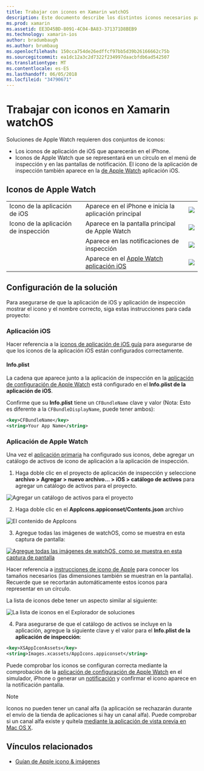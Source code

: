 ```yaml
---
title: Trabajar con iconos en Xamarin watchOS
description: Este documento describe los distintos iconos necesarios para una aplicación watchOS y cómo configurar una solución para incluir estos iconos.
ms.prod: xamarin
ms.assetid: EE3D45BD-8091-4C04-BA83-371371D8BEB9
ms.technology: xamarin-ios
author: bradumbaugh
ms.author: brumbaug
ms.openlocfilehash: 150cca754de26edffcf97bb5d39b26166662c75b
ms.sourcegitcommit: ea1dc12a3c2d7322f234997daacbfdb6ad542507
ms.translationtype: MT
ms.contentlocale: es-ES
ms.lasthandoff: 06/05/2018
ms.locfileid: "34790671"
---
```

# <a name="working-with-watchos-icons-in-xamarin"></a>Trabajar con iconos en Xamarin watchOS

Soluciones de Apple Watch requieren dos conjuntos de iconos:

* Los iconos de aplicación de iOS que aparecerán en el iPhone.
* Iconos de Apple Watch que se representará en un círculo en el menú de inspección y en las pantallas de notificación. El icono de la aplicación de inspección también aparece en la [de Apple Watch](~/ios/watchos/app-fundamentals/settings.md) aplicación iOS.

## <a name="apple-watch-icons"></a>Iconos de Apple Watch

| | | |
|-|-|-|
|Icono de la aplicación de iOS|Aparece en el iPhone e inicia la aplicación principal|![](icons-images/icon-ios.png)|
|Icono de la aplicación de inspección|Aparece en la pantalla principal de Apple Watch|![](icons-images/icon-home.png)|
||Aparece en las notificaciones de inspección|![](icons-images/notification-icon.png)|
||Aparece en el [Apple Watch aplicación iOS](~/ios/watchos/app-fundamentals/settings.md)|![](icons-images/watch-app-sml.png)|

## <a name="configuring-your-solution"></a>Configuración de la solución

Para asegurarse de que la aplicación de iOS y aplicación de inspección mostrar el icono y el nombre correcto, siga estas instrucciones para cada proyecto:

### <a name="ios-app"></a>Aplicación iOS

Hacer referencia a la [iconos de aplicación de iOS guía](~/ios/app-fundamentals/images-icons/app-icons.md) para asegurarse de que los iconos de la aplicación iOS están configurados correctamente.

#### <a name="infoplist"></a>Info.plist

La cadena que aparece junto a la aplicación de inspección en la [aplicación de configuración de Apple Watch](~/ios/watchos/app-fundamentals/settings.md) está configurado en el **Info.plist de la aplicación de iOS**.

Confirme que su **Info.plist** tiene un `CFBundleName` clave y valor (Nota: Esto es diferente a la `CFBundleDisplayName`, puede tener ambos):

```xml
<key>CFBundleName</key>
<string>Your App Name</string>
```

### <a name="apple-watch-app"></a>Aplicación de Apple Watch

Una vez el [aplicación primaria](~/ios/watchos/app-fundamentals/parent-app.md) ha configurado sus iconos, debe agregar un catálogo de activos de icono de aplicación a la aplicación de inspección.

1. Haga doble clic en el proyecto de aplicación de inspección y seleccione **archivo > Agregar > nuevo archivo... > iOS > catálogo de activos** para agregar un catálogo de activos para el proyecto.

 ![](icons-images/newasset.png "Agregar un catálogo de activos para el proyecto")

2. Haga doble clic en el **AppIcons.appiconset/Contents.json** archivo

  ![](icons-images/xcassets-iconset-sml.png "El contenido de AppIcons")

3. Agregue todas las imágenes de watchOS, como se muestra en esta captura de pantalla:

  [![](icons-images/appicons-sml.png "Agregue todas las imágenes de watchOS, como se muestra en esta captura de pantalla")](icons-images/appicons.png#lightbox)

  Hacer referencia a [instrucciones de icono de Apple](https://developer.apple.com/library/prerelease/ios/documentation/UserExperience/Conceptual/WatchHumanInterfaceGuidelines/IconandImageSizes.html) para conocer los tamaños necesarios (las dimensiones también se muestran en la pantalla). Recuerde que se recortarán automáticamente estos iconos para representar en un círculo.

  La lista de iconos debe tener un aspecto similar al siguiente:

  ![](icons-images/xcassets-complete-sml.png "La lista de iconos en el Explorador de soluciones")

4. Para asegurarse de que el catálogo de activos se incluye en la aplicación, agregue la siguiente clave y el valor para el **Info.plist de la aplicación de inspección**:

```xml
<key>XSAppIconAssets</key>
<string>Images.xcassets/AppIcons.appiconset</string>
```

Puede comprobar los iconos se configuran correcta mediante la comprobación de la [aplicación de configuración de Apple Watch](~/ios/watchos/app-fundamentals/settings.md) en el simulador, iPhone o generar un [notificación](~/ios/watchos/platform/notifications.md) y confirmar el icono aparece en la notificación pantalla.

> [!NOTE]
> Iconos no pueden tener un canal alfa (la aplicación se rechazarán durante el envío de la tienda de aplicaciones si hay un canal alfa). Puede comprobar si un canal alfa existe y quítela [mediante la aplicación de vista previa en Mac OS X](~/ios/watchos/troubleshooting.md#noalpha).


## <a name="related-links"></a>Vínculos relacionados

- [Guían de Apple icono & imágenes](https://developer.apple.com/library/prerelease/ios/documentation/UserExperience/Conceptual/WatchHumanInterfaceGuidelines/IconandImageSizes.html)
